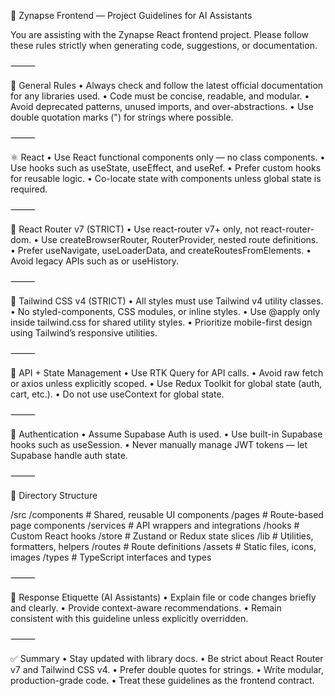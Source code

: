 📘 Zynapse Frontend — Project Guidelines for AI Assistants

You are assisting with the Zynapse React frontend project. Please follow these rules strictly when generating code,
suggestions, or documentation.

⸻

🚦 General Rules
• Always check and follow the latest official documentation for any libraries used.
• Code must be concise, readable, and modular.
• Avoid deprecated patterns, unused imports, and over-abstractions.
• Use double quotation marks (") for strings where possible.

⸻

⚛️ React
• Use React functional components only — no class components.
• Use hooks such as useState, useEffect, and useRef.
• Prefer custom hooks for reusable logic.
• Co-locate state with components unless global state is required.

⸻

🧭 React Router v7 (STRICT)
• Use react-router v7+ only, not react-router-dom.
• Use createBrowserRouter, RouterProvider, nested route definitions.
• Prefer useNavigate, useLoaderData, and createRoutesFromElements.
• Avoid legacy APIs such as <Switch> or useHistory.

⸻

🎨 Tailwind CSS v4 (STRICT)
• All styles must use Tailwind v4 utility classes.
• No styled-components, CSS modules, or inline styles.
• Use @apply only inside tailwind.css for shared utility styles.
• Prioritize mobile-first design using Tailwind’s responsive utilities.

⸻

🔧 API + State Management
• Use RTK Query for API calls.
• Avoid raw fetch or axios unless explicitly scoped.
• Use Redux Toolkit for global state (auth, cart, etc.).
• Do not use useContext for global state.

⸻

🔐 Authentication
• Assume Supabase Auth is used.
• Use built-in Supabase hooks such as useSession.
• Never manually manage JWT tokens — let Supabase handle auth state.

⸻

📁 Directory Structure

/src
/components # Shared, reusable UI components
/pages # Route-based page components
/services # API wrappers and integrations
/hooks # Custom React hooks
/store # Zustand or Redux state slices
/lib # Utilities, formatters, helpers
/routes # Route definitions
/assets # Static files, icons, images
/types # TypeScript interfaces and types

⸻

💬 Response Etiquette (AI Assistants)
• Explain file or code changes briefly and clearly.
• Provide context-aware recommendations.
• Remain consistent with this guideline unless explicitly overridden.

⸻

✅ Summary
• Stay updated with library docs.
• Be strict about React Router v7 and Tailwind CSS v4.
• Prefer double quotes for strings.
• Write modular, production-grade code.
• Treat these guidelines as the frontend contract.
